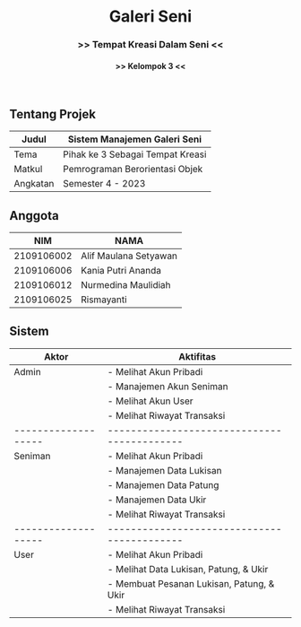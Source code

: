 <div align="center">
  <h1>Galeri Seni</h1>
  <h3> >> Tempat Kreasi Dalam Seni << </h4>
  <h4> >> Kelompok 3 << </h4>
</div>
<br>

## Tentang Projek
| Judul             | Sistem Manajemen Galeri Seni        |
|-------------------|-------------------------------------|
| Tema              | Pihak ke 3 Sebagai Tempat Kreasi    |
| Matkul            | Pemrograman Berorientasi Objek      |
| Angkatan          | Semester 4 - 2023                   |

## Anggota
| NIM                 | NAMA                  |
|---------------------|-----------------------|
| 2109106002          | Alif Maulana Setyawan |
| 2109106006          | Kania Putri Ananda    |
| 2109106012          | Nurmedina Maulidiah   |
| 2109106025          | Rismayanti            |


## Sistem
| Aktor             | Aktifitas                                 |
|-------------------|-------------------------------------------|
| Admin             | - Melihat Akun Pribadi                    |
|                   | - Manajemen Akun Seniman                  |
|                   | - Melihat Akun User                       |
|                   | - Melihat Riwayat Transaksi               |
|-------------------|-------------------------------------------|
| Seniman           | - Melihat Akun Pribadi                    |
|                   | - Manajemen Data Lukisan                  |
|                   | - Manajemen Data Patung                   |
|                   | - Manajemen Data Ukir                     |
|                   | - Melihat Riwayat Transaksi               |
|-------------------|-------------------------------------------|
| User              | - Melihat Akun Pribadi                    |
|                   | - Melihat Data Lukisan, Patung, & Ukir    |
|                   | - Membuat Pesanan Lukisan, Patung, & Ukir |
|                   | - Melihat Riwayat Transaksi               |
